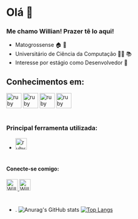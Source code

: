 # Olá  👋
### Me chamo Willian! Prazer tê lo aqui!
- Matogrossense :house: :herb:
- Universitário de Ciência da Computação 🧑‍💻 :books: 
- Interesse por estágio como Desenvolvedor 🧰

## Conhecimentos em:
<img src = "https://cdn.jsdelivr.net/gh/devicons/devicon/icons/python/python-plain.svg" alt = "ruby" width = "40" height = "40" style = "max-width : 100%; "> </img><img src = "https://cdn.jsdelivr.net/gh/devicons/devicon/icons/cplusplus/cplusplus-line.svg" alt = "ruby" width = "40" height = "40" style = "max-width : 100%; "> </img> <img src = "https://cdn.jsdelivr.net/gh/devicons/devicon/icons/c/c-original.svg" alt = "ruby" width = "40" height = "40" style = "max-width : 100%; "> </img></img> <img src = "https://cdn.jsdelivr.net/gh/devicons/devicon/icons/github/github-original.svg" alt = "ruby" width = "40" height = "40" style = "max-width : 100%; "> </img>
#
### Principal ferramenta utilizada:
- </img> <img src = "https://cdn.jsdelivr.net/gh/devicons/devicon/icons/vscode/vscode-original.svg" alt = "ruby" width = "30" height = "30" style = "max-width : 100%; "> </img>
#

####  Conecte-se comigo:

<a href="https://www.linkedin.com/in/willianpicao">
<img alt = "Willian Linkedin" width = "30px" src = "https://cdns.iconmonstr.com/wp-content/assets/preview/2012/96/iconmonstr-linkedin-4.png" />
</a>
<a href="https://www.instagram.com/jwillianpicao/">
<img alt = "Willian Instagram" width = "30px" src = "https://cdns.iconmonstr.com/wp-content/assets/preview/2016/96/iconmonstr-instagram-14.png" />
</a>

#
- .
![Anurag's GitHub stats](https://github-readme-stats.vercel.app/api?username=Willianpicao&show_icons=true&theme=dark)
[![Top Langs](https://github-readme-stats.vercel.app/api/top-langs/?username=Willianpicao&layout=compact)](https://github.com/anuraghazra/github-readme-stats)



